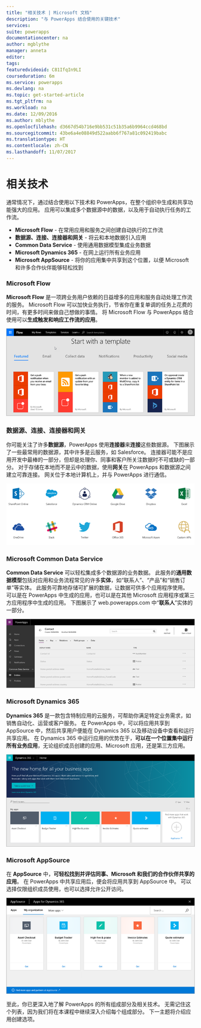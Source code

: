 ```yaml
---
title: "相关技术 | Microsoft 文档"
description: "与 PowerApps 结合使用的关键技术"
services: 
suite: powerapps
documentationcenter: na
author: mgblythe
manager: anneta
editor: 
tags: 
featuredvideoid: C81IfqIn9LI
courseduration: 6m
ms.service: powerapps
ms.devlang: na
ms.topic: get-started-article
ms.tgt_pltfrm: na
ms.workload: na
ms.date: 12/09/2016
ms.author: mblythe
ms.openlocfilehash: d3667d54b716e9bb531c51b35a6b9964ccd468bd
ms.sourcegitcommit: 43be6a4e08849d522aabb6f767a81c092419babc
ms.translationtype: HT
ms.contentlocale: zh-CN
ms.lasthandoff: 11/07/2017
---
```

# <a name="related-technologies"></a>相关技术
通常情况下，通过结合使用以下技术和 PowerApps，在整个组织中生成和共享功能强大的应用。 应用可以集成多个数据源中的数据，以及用于自动执行任务的工作流。 

* **Microsoft Flow** - 在常用应用和服务之间创建自动执行的工作流
* **数据源、连接、连接器和网关** - 将云和本地数据引入应用
* **Common Data Service** - 使用通用数据模型集成业务数据
* **Microsoft Dynamics 365** - 在网上运行所有业务应用
* **Microsoft AppSource** - 将你的应用集中共享到这个位置，以便 Microsoft 和许多合作伙伴能够轻松找到

### <a name="microsoft-flow"></a>Microsoft Flow
**Microsoft Flow** 是一项跨业务用户依赖的日益增多的应用和服务自动处理工作流的服务。 Microsoft Flow 可以加快业务执行，节省你在重复单调的任务上花费的时间，有更多时间来做自己想做的事情。 将 Microsoft Flow 与 PowerApps 结合使用可以**生成触发和响应工作流的应用**。

![Microsoft Flow](./media/learning-powerapps-parts/powerapps-flow.png)

### <a name="data-sources-connections-and-connectors-and-gateways"></a>数据源、连接、连接器和网关
你可能关注了许多**数据源**，PowerApps 使用**连接器**来**连接**这些数据源。 下图展示了一些最常用的数据源，其中许多是云服务，如 Salesforce。 连接器可能不是应用开发中最棒的一部分，但却是处理你、同事和客户所关注数据时不可或缺的一部分。 对于存储在本地而不是云中的数据，使用**网关**在 PowerApps 和数据源之间建立可靠连接。 网关位于本地计算机上，并与 PowerApps 进行通信。

![PowerApps 数据源和连接器](./media/learning-powerapps-parts/powerapps-data.png)

### <a name="microsoft-common-data-service"></a>Microsoft Common Data Service
**Common Data Service** 可以轻松集成多个数据源的业务数据。 此服务的**通用数据模型**包括对应用和业务流程常见的许多**实体**，如“联系人”、“产品”和“销售订单”等实体。 此服务可靠地存储可扩展的数据，让数据可供多个应用程序使用。 可以是在 PowerApps 中生成的应用，也可以是在其他 Microsoft 应用程序或第三方应用程序中生成的应用。 下图展示了 web.powerapps.com 中“**联系人**”实体的一部分。

![PowerApps“联系人”实体](./media/learning-powerapps-parts/powerapps-contact.png)

### <a name="microsoft-dynamics-365"></a>Microsoft Dynamics 365
**Dynamics 365** 是一款包含特制应用的云服务，可帮助你满足特定业务需求，如销售自动化、运营或客户服务。 在 PowerApps 中，可以将应用共享到 AppSource 中，然后共享用户便能在 Dynamics 365 以及移动设备中查看和运行共享应用。 在 Dynamics 365 中运行应用的优势在于，**可以在一个位置集中运行所有业务应用**，无论组织成员创建的应用、Microsoft 应用，还是第三方应用。

![Microsoft Dynamics 365](./media/learning-powerapps-parts/powerapps-dynamics.png)

### <a name="microsoft-appsource"></a>Microsoft AppSource
在 **AppSource** 中，**可轻松找到并评估同事、Microsoft 和我们的合作伙伴共享的应用**。 在 PowerApps 中共享应用后，便会将应用共享到 AppSource 中。 可以选择仅限组织成员使用，也可以选择允许公开访问。

![Microsoft AppSource](./media/learning-powerapps-parts/powerapps-appsource.png)

至此，你已更深入地了解 PowerApps 的所有组成部分及相关技术。 无需记住这个列表，因为我们将在本课程中继续深入介绍每个组成部分。 下一主题将介绍应用创建选项。

